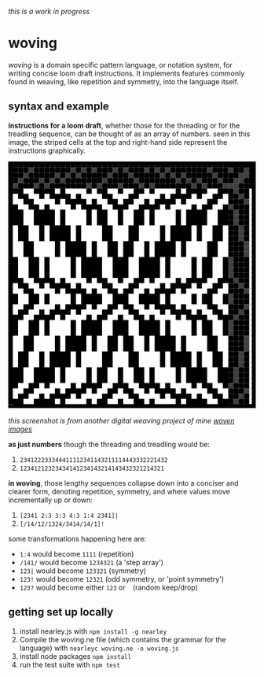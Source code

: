 *this is a work in progress*

# woving

*woving* is a domain specific pattern language, or notation system, for writing concise loom draft instructions. It implements features commonly found in weaving, like repetition and symmetry, into the language itself.

## syntax and example

**instructions for a loom draft**, whether those for the threading or for the treadling sequence, can be thought of as an array of numbers. seen in this image, the striped cells at the top and right-hand side represent the instructions graphically.

![image of loom draft notation and graphic of generated textile](./readme_src/b.png)

*this screenshot is from another digital weaving project of mine [woven images](https://pcsteppan.github.io/woven-images/)*

**as just numbers** though the threading and treadling would be:
1. ```234122233344411112341143211114443332221432```
2. ```12341212323434141234143214143432321214321```

**in woving**, those lengthy sequences collapse down into a conciser and clearer form, denoting repetition, symmetry, and where values move incrementally up or down:

1. ```[2341 2:3 3:3 4:3 1:4 2341]|```
2. ```[/14/12/1324/3414/14/1]!```

some transformations happening here are:
+ ```1:4``` would become ```1111``` (repetition)
+ ```/141/``` would become ```1234321``` (a 'step array')
+ ```123|``` would become ```123321``` (symmetry)
+ ```123!``` would become ```12321``` (odd symmetry, or 'point symmetry')
+ ```123?``` would become either ```123``` or ``` ``` (random keep/drop)


## getting set up locally

1. install nearley.js with ```npm install -g nearley```
2. Compile the woving.ne file (which contains the grammar for the language) with ```nearleyc woving.ne -o woving.js```
3. install node packages ```npm install```
4. run the test suite with ```npm test```

